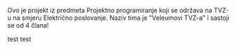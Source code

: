 Ovo je projekt iz predmeta Projektno programiranje koji se održava na TVZ-u na smjeru Električno poslovanje.
Naziv tima je "Veleumovi TVZ-a" i sastoji se od 4 člana!


test test